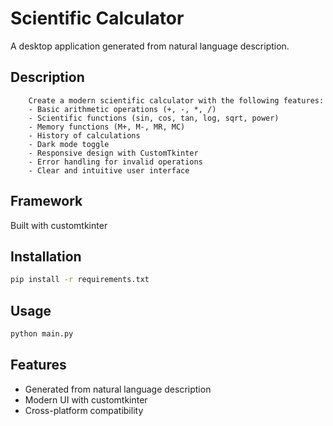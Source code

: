 # Scientific Calculator

A desktop application generated from natural language description.

## Description

        Create a modern scientific calculator with the following features:
        - Basic arithmetic operations (+, -, *, /)
        - Scientific functions (sin, cos, tan, log, sqrt, power)
        - Memory functions (M+, M-, MR, MC)
        - History of calculations
        - Dark mode toggle
        - Responsive design with CustomTkinter
        - Error handling for invalid operations
        - Clear and intuitive user interface
        

## Framework
Built with customtkinter

## Installation
```bash
pip install -r requirements.txt
```

## Usage
```bash
python main.py
```

## Features
- Generated from natural language description
- Modern UI with customtkinter
- Cross-platform compatibility
